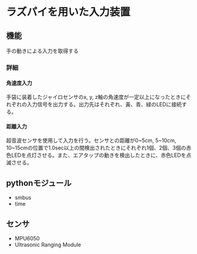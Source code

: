 # ラズパイを用いた入力装置

## 機能
手の動きによる入力を取得する

### 詳細
#### 角速度入力
手袋に装着したジャイロセンサのx, y, z軸の角速度が一定以上になったときにそれぞれの入力信号を出力する。出力先はそれぞれ、黃、青、緑のLEDに接続する。
#### 距離入力
超音波センサを使用して入力を行う。センサとの距離が0~5cm, 5~10cm, 10~15cmの位置で1.0sec以上の間検出されたときにそれぞれ1個、2個、3個の赤色LEDを点灯させる。また、エアタップの動きを検出したときに、赤色LEDを点滅させる。

## pythonモジュール
- smbus
- time

## センサ
- MPU6050
- Ultrasonic Ranging Module